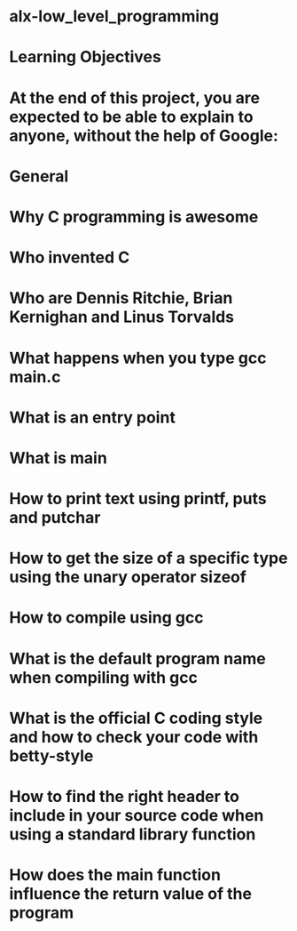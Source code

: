 # alx-low_level_programming
# Learning Objectives
# At the end of this project, you are expected to be able to explain to anyone, without the help of Google:

# General
# Why C programming is awesome
# Who invented C
# Who are Dennis Ritchie, Brian Kernighan and Linus Torvalds
# What happens when you type gcc main.c
# What is an entry point
# What is main
# How to print text using printf, puts and putchar
# How to get the size of a specific type using the unary operator sizeof
# How to compile using gcc
# What is the default program name when compiling with gcc
# What is the official C coding style and how to check your code with betty-style
# How to find the right header to include in your source code when using a standard library function
# How does the main function influence the return value of the program
